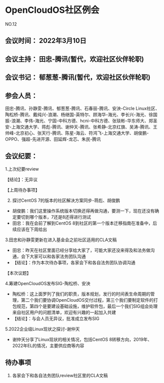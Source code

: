 # OpenCloudOS社区例会

NO.12

## 会议时间： 2022年3月10日
## 会议主持： 田忠-腾讯(暂代，欢迎社区伙伴轮职)
## 会议书记： 郁葱葱-腾讯(暂代，欢迎社区伙伴轮职)
## 参会人员： 
田忠-腾讯、孙静雯-腾讯、郁葱葱-腾讯、石春丽-腾讯、安泱-Circle Linux社区、陶松桥-腾讯、戴纯兴-浪潮、杨继国-英特尔、顾海华-海光、李长兴-海光、徐国振-浪潮、李伟-海光、宁固-中科方德、hcni-中科方德、张琰彬-华东师大、郑圣安-上海交通大学、蒋彪-腾讯、谢仲天-腾讯、张希静-北京红旗、吴涛-腾讯、王帅峰-北京初心、张天行-腾讯、陈星-海云、符鸿飞-上海交通大学、胡俊鹏-OPPO、强超-先进开源、田延辉-龙芯、朱民-腾讯

## 会议纪要：

1.上次纪要review

 【结论】：无异议

【上周待办事项】

 2. 探讨CentOS 7的版本的社区解决方案同步-蒋彪、胡俊鹏
 - 胡俊鹏：我们这里操作系统版本切换还得再做沟通，要测一下，现在还没有确定要切到哪个版本，7还是8还得进行测试
 - 田忠：我在会前了解到CentOS 8到社区的第一个版本迁移指南在准备中，后续应该在下周给出

3.田忠和孙静雯更新在进入基金会之前社区适用的CLA文稿
- 田忠：昨天在社区里面已经分享给大家了，可能大家还没来得及和法务做沟通，会下大家可以和各家法务团队沟通
- 【结论】：作为本次待办事项，各家会下和各自法务团队协调沟通

【本次议题】

4.筹建OpenCloudOS发布SIG-陶松桥、安泱
- 陶松桥：这上面罗列了我们的职责，版本规划，发行的时间表生命周期的管理，第二个我们要协调OpenCloudOS交付过程，第三个我们要制定软件的打包规范，第四个是要建设基础设施，维护软件包，最后一个我们SIG组会处理来自社区用户的问题清单，欢迎有兴趣的一起加入共建
- 【结论】：与会人员无异议，批准成立发布SIG

5.2022企业级Linux现状之探讨-谢仲天
- 谢仲天分享了Linux现状的相关情况，包括CentOS 8转移方向，2019年、2022年EL的情况，主要供应商等内容


## 待办事项
1. 各家会下和各自法务团队review社区里的CLA文稿

